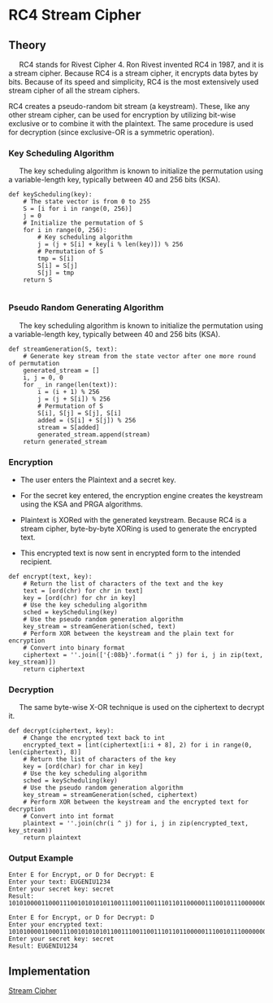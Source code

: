 # RC4 Stream Cipher

## Theory
&ensp;&ensp;&ensp;RC4 stands for Rivest Cipher 4. Ron Rivest invented RC4 in 1987, and it is a stream cipher. Because RC4 is a stream cipher, it encrypts data bytes by bits. Because of its speed and simplicity, RC4 is the most extensively used stream cipher of all the stream ciphers.

RC4 creates a pseudo-random bit stream (a keystream). These, like any other stream cipher, can be used for encryption by utilizing bit-wise exclusive or to combine it with the plaintext. The same procedure is used for decryption (since exclusive-OR is a symmetric operation).


### Key Scheduling Algorithm
&ensp;&ensp;&ensp;The key scheduling algorithm is known to initialize the permutation using a variable-length key, typically between 40 and 256 bits (KSA).
```
def keyScheduling(key):
    # The state vector is from 0 to 255
    S = [i for i in range(0, 256)]
    j = 0
    # Initialize the permutation of S
    for i in range(0, 256):
        # Key scheduling algorithm
        j = (j + S[i] + key[i % len(key)]) % 256
        # Permutation of S
        tmp = S[i]
        S[i] = S[j]
        S[j] = tmp
    return S
               
```


### Pseudo Random Generating Algorithm
&ensp;&ensp;&ensp;The key scheduling algorithm is known to initialize the permutation using a variable-length key, typically between 40 and 256 bits (KSA).
```
def streamGeneration(S, text):
    # Generate key stream from the state vector after one more round of permutation
    generated_stream = []
    i, j = 0, 0
    for _ in range(len(text)):
        i = (i + 1) % 256
        j = (j + S[i]) % 256
        # Permutation of S
        S[i], S[j] = S[j], S[i]
        added = (S[i] + S[j]) % 256
        stream = S[added]
        generated_stream.append(stream) 
    return generated_stream
```


### Encryption
* The user enters the Plaintext and a secret key.

* For the secret key entered, the encryption engine creates the keystream using the KSA and PRGA algorithms.

* Plaintext is XORed with the generated keystream. Because RC4 is a stream cipher, byte-by-byte XORing is used to generate the encrypted text.

* This encrypted text is now sent in encrypted form to the intended recipient.
```
def encrypt(text, key):
    # Return the list of characters of the text and the key
    text = [ord(chr) for chr in text]
    key = [ord(chr) for chr in key]
    # Use the key scheduling algorithm
    sched = keyScheduling(key)
    # Use the pseudo random generation algorithm 
    key_stream = streamGeneration(sched, text)
    # Perform XOR between the keystream and the plain text for encryption
    # Convert into binary format
    ciphertext = ''.join(['{:08b}'.format(i ^ j) for i, j in zip(text, key_stream)])
    return ciphertext
```


### Decryption
&ensp;&ensp;&ensp;The same byte-wise X-OR technique is used on the ciphertext to decrypt it.
```
def decrypt(ciphertext, key):
    # Change the encrypted text back to int
    encrypted_text = [int(ciphertext[i:i + 8], 2) for i in range(0, len(ciphertext), 8)]
    # Return the list of characters of the key
    key = [ord(char) for char in key]
    # Use the key scheduling algorithm
    sched = keyScheduling(key)
    # Use the pseudo random generation algorithm 
    key_stream = streamGeneration(sched, ciphertext)
    # Perform XOR between the keystream and the encrypted text for decryption
    # Convert into int format
    plaintext = ''.join(chr(i ^ j) for i, j in zip(encrypted_text, key_stream))
    return plaintext
```


### Output Example
```
Enter E for Encrypt, or D for Decrypt: E
Enter your text: EUGENIU1234
Enter your secret key: secret
Result: 1010100001100011100101010101100111001100111011011000001110010111000000001111100010001111

Enter E for Encrypt, or D for Decrypt: D
Enter your encrypted text: 1010100001100011100101010101100111001100111011011000001110010111000000001111100010001111
Enter your secret key: secret
Result: EUGENIU1234
```


## Implementation
[Stream Cipher](https://github.com/eugencic/utm-cs-labs/blob/main/Code/Stream.py)